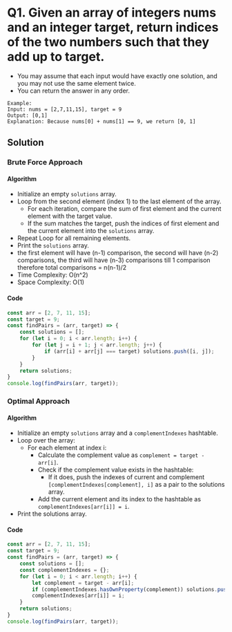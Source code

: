 # Q1. Given an array of integers nums and an integer target, return indices of the two numbers such that they add up to target.


- You may assume that each input would have exactly one solution, and you may not use the same element twice.
- You can return the answer in any order.


```
Example:
Input: nums = [2,7,11,15], target = 9
Output: [0,1]
Explanation: Because nums[0] + nums[1] == 9, we return [0, 1]
```


## Solution


### Brute Force Approach


#### Algorithm


- Initialize an empty `solutions` array.
- Loop from the second element (index 1) to the last element of the array.
    - For each iteration, compare the sum of first element and the current element with the target value.
    - If the sum matches the target, push the indices of first element and the current element into the `solutions` array.
- Repeat Loop for all remaining elements.
- Print the `solutions` array.
- the first element will have (n-1) comparison, the second will have (n-2) comparisons, the third will have (n-3) comparisons till 1 comparison therefore total comparisons = n(n-1)/2
- Time Complexity: O(n^2)
- Space Complexity: O(1)


#### Code


```javascript
const arr = [2, 7, 11, 15];
const target = 9;
const findPairs = (arr, target) => {
    const solutions = [];
    for (let i = 0; i < arr.length; i++) {
        for (let j = i + 1; j < arr.length; j++) {
            if (arr[i] + arr[j] === target) solutions.push([i, j]);
        }
    }
    return solutions;
}
console.log(findPairs(arr, target));
```


### Optimal Approach


#### Algorithm


- Initialize an empty `solutions` array and a `complementIndexes` hashtable.
- Loop over the array:
  - For each element at index i:
    - Calculate the complement value as `complement = target - arr[i]`.
    - Check if the complement value exists in the hashtable:
      - If it does, push the indexes of current and complement `[complementIndexes[complement], i]` as a pair to the solutions array.
    - Add the current element and its index to the hashtable as `complementIndexes[arr[i]] = i`.
- Print the solutions array.


#### Code


```javascript
const arr = [2, 7, 11, 15];
const target = 9;
const findPairs = (arr, target) => {
    const solutions = [];
    const complementIndexes = {};
    for (let i = 0; i < arr.length; i++) {
        let complement = target - arr[i];
        if (complementIndexes.hasOwnProperty(complement)) solutions.push([complementIndexes[complement], i]);
        complementIndexes[arr[i]] = i;
    }
    return solutions;
}
console.log(findPairs(arr, target));
```